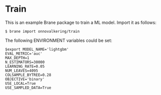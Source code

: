 # Train 
This is an example Brane package to train a ML model. Import it as follows:

```shell
$ brane import onnovalkering/train
```

The following ENVIRONMENT variables could be set: 

```shell
$export MODEL_NAME='lightgbm' 
EVAL_METRIC='auc' 
MAX_DEPTH=1 
N_ESTIMATORS=30000 
LEARNING_RATE=0.05 
NUM_LEAVES=4095 
COLSAMPLE_BYTREE=0.28 
OBJECTIVE='binary' 
USE_LOCAL=True 
USE_SAMPLED_DATA=True
```
